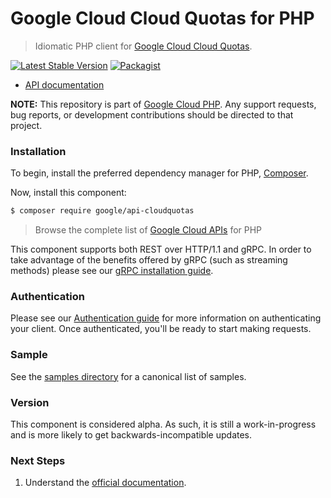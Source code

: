 # Google Cloud Cloud Quotas for PHP

> Idiomatic PHP client for [Google Cloud Cloud Quotas](https://cloud.google.com).

[![Latest Stable Version](https://poser.pugx.org/google/api-cloudquotas/v/stable)](https://packagist.org/packages/google/api-cloudquotas) [![Packagist](https://img.shields.io/packagist/dm/google/api-cloudquotas.svg)](https://packagist.org/packages/google/api-cloudquotas)

* [API documentation](https://cloud.google.com/php/docs/reference/api-cloudquotas/latest)

**NOTE:** This repository is part of [Google Cloud PHP](https://github.com/googleapis/google-cloud-php). Any
support requests, bug reports, or development contributions should be directed to
that project.

### Installation

To begin, install the preferred dependency manager for PHP, [Composer](https://getcomposer.org/).

Now, install this component:

```sh
$ composer require google/api-cloudquotas
```

> Browse the complete list of [Google Cloud APIs](https://cloud.google.com/php/docs/reference)
> for PHP

This component supports both REST over HTTP/1.1 and gRPC. In order to take advantage of the benefits
offered by gRPC (such as streaming methods) please see our
[gRPC installation guide](https://cloud.google.com/php/grpc).

### Authentication

Please see our [Authentication guide](https://github.com/googleapis/google-cloud-php/blob/main/AUTHENTICATION.md) for more information
on authenticating your client. Once authenticated, you'll be ready to start making requests.

### Sample

See the [samples directory](https://github.com/googleapis/php-api-cloudquotas/tree/main/samples) for a canonical list of samples.

### Version

This component is considered alpha. As such, it is still a work-in-progress and is more likely to get backwards-incompatible updates.

### Next Steps

1. Understand the [official documentation](https://cloud.google.com/docs/quota/api-overview).
